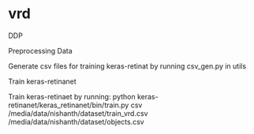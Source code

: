 # vrd
DDP

Preprocessing Data

Generate csv files for training keras-retinat by running csv_gen.py in utils


Train keras-retinanet

Train keras-retinaet by running: python keras-retinanet/keras_retinanet/bin/train.py csv /media/data/nishanth/dataset/train_vrd.csv  /media/data/nishanth/dataset/objects.csv




